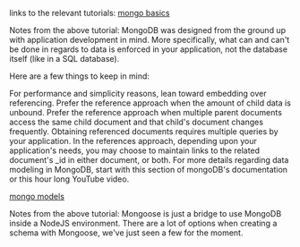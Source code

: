 links to the relevant tutorials:
[mongo basics](https://github.com/ga-students/WDI_LDN_22_LESSON_NOTES/tree/master/w04d03_mongo-nosql-intro-lesson)

Notes from the above tutorial:
MongoDB was designed from the ground up with application development in mind. More specifically, what can and can't be done in regards to data is enforced in your application, not the database itself (like in a SQL database).

Here are a few things to keep in mind:

For performance and simplicity reasons, lean toward embedding over referencing.
Prefer the reference approach when the amount of child data is unbound.
Prefer the reference approach when multiple parent documents access the same child document and that child's document changes frequently.
Obtaining referenced documents requires multiple queries by your application.
In the references approach, depending upon your application's needs, you may choose to maintain links to the related document's _id in either document, or both.
For more details regarding data modeling in MongoDB, start with this section of mongoDB's documentation or this hour long YouTube video.

[mongo models](https://github.com/ga-students/WDI_LDN_22_LESSON_NOTES/tree/master/w04d03_nosqlES6-models-with-mongoose)

Notes from the above tutorial:
Mongoose is just a bridge to use MongoDB inside a NodeJS environment. There are a lot of options when creating a schema with Mongoose, we've just seen a few for the moment.
